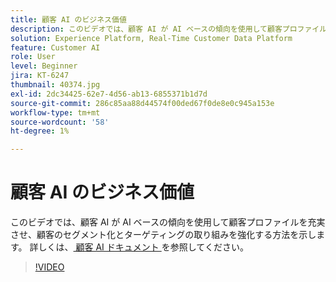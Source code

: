 ```yaml
---
title: 顧客 AI のビジネス価値
description: このビデオでは、顧客 AI が AI ベースの傾向を使用して顧客プロファイルを充実させ、顧客のセグメント化とターゲティングの取り組みを強化する方法を示します。
solution: Experience Platform, Real-Time Customer Data Platform
feature: Customer AI
role: User
level: Beginner
jira: KT-6247
thumbnail: 40374.jpg
exl-id: 2dc34425-62e7-4d56-ab13-6855371b1d7d
source-git-commit: 286c85aa88d44574f00ded67f0de8e0c945a153e
workflow-type: tm+mt
source-wordcount: '58'
ht-degree: 1%

---
```


# 顧客 AI のビジネス価値

このビデオでは、顧客 AI が AI ベースの傾向を使用して顧客プロファイルを充実させ、顧客のセグメント化とターゲティングの取り組みを強化する方法を示します。 詳しくは、[ 顧客 AI ドキュメント ](https://experienceleague.adobe.com/docs/experience-platform/intelligent-services/customer-ai/overview.html?lang=ja) を参照してください。

>[!VIDEO](https://video.tv.adobe.com/v/40374?learn=on&enablevpops)

